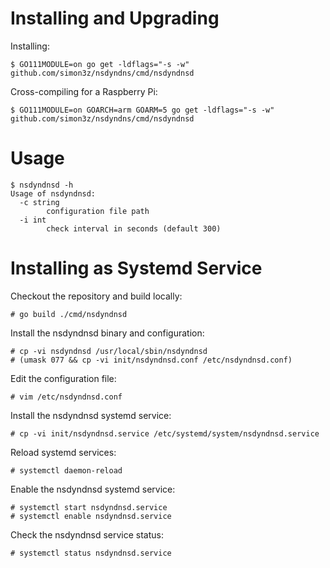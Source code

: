 # Installing and Upgrading

Installing:

    $ GO111MODULE=on go get -ldflags="-s -w" github.com/simon3z/nsdyndns/cmd/nsdyndnsd

Cross-compiling for a Raspberry Pi:

    $ GO111MODULE=on GOARCH=arm GOARM=5 go get -ldflags="-s -w" github.com/simon3z/nsdyndns/cmd/nsdyndnsd

# Usage

    $ nsdyndnsd -h
    Usage of nsdyndnsd:
      -c string
            configuration file path
      -i int
            check interval in seconds (default 300)

# Installing as Systemd Service

Checkout the repository and build locally:

    # go build ./cmd/nsdyndnsd

Install the nsdyndnsd binary and configuration:

    # cp -vi nsdyndnsd /usr/local/sbin/nsdyndnsd
    # (umask 077 && cp -vi init/nsdyndnsd.conf /etc/nsdyndnsd.conf)

Edit the configuration file:

    # vim /etc/nsdyndnsd.conf

Install the nsdyndnsd systemd service:

    # cp -vi init/nsdyndnsd.service /etc/systemd/system/nsdyndnsd.service

Reload systemd services:

    # systemctl daemon-reload

Enable the nsdyndnsd systemd service:

    # systemctl start nsdyndnsd.service
    # systemctl enable nsdyndnsd.service

Check the nsdyndnsd service status:

    # systemctl status nsdyndnsd.service
